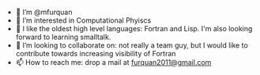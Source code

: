 - 👋 I’m @mfurquan
- 👀 I’m interested in Computational Phyiscs
- 🌱 I like the oldest high level languages: Fortran and Lisp. I'm also looking forward to learning smalltalk.
- 💞️ I’m looking to collaborate on: not really a team guy, but I would like to contribute towards increasing visibility of Fortran
- 📫 How to reach me: drop a mail at furquan2011@gmail.com

<!---
mfurquan/mfurquan is a ✨ special ✨ repository because its `README.md` (this file) appears on your GitHub profile.
You can click the Preview link to take a look at your changes.
--->

